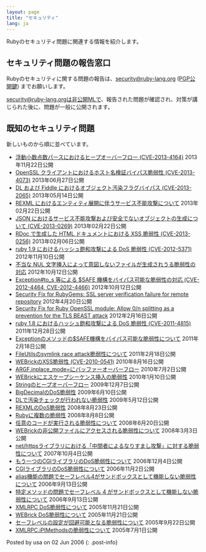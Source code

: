 ```yaml
---
layout: page
title: "セキュリティ"
lang: ja
---
```


Rubyのセキュリティ問題に関連する情報を紹介します。

## セキュリティ問題の報告窓口

Rubyのセキュリティに関する問題の報告は、[security@ruby-lang.org](mailto:security@ruby-lang.org)
([PGP公開鍵](/security.asc)) までお願いします。

security@ruby-lang.orgは非公開MLで、報告された問題が確認され、対策が講じられた後に、問題が一般に公開されます。

## 既知のセキュリティ問題

新しいものから順に並べています。

* [浮動小数点数パースにおけるヒープオーバーフロー (CVE-2013-4164)](/ja/news/2013/11/22/heap-overflow-in-floating-point-parsing-cve-2013-4164/)
  2013年11月22日公開
* [OpenSSL クライアントにおけるホスト名検証バイパス脆弱性
  (CVE-2013-4073)](/ja/news/2013/06/27/hostname-check-bypassing-vulnerability-in-openssl-client-cve-2013-4073/)
  2013年06月27日公開
* [DL および Fiddle におけるオブジェクト汚染フラグバイパス
  (CVE-2013-2065)](/ja/news/2013/05/14/taint-bypass-dl-fiddle-cve-2013-2065/) 2013年05月14日公開
* [REXML におけるエンティティ展開に伴うサービス不能攻撃について][1] 2013年02月22日公開
* [JSON におけるサービス不能攻撃および安全でないオブジェクトの生成について (CVE-2013-0269)][2]
  2013年02月22日公開
* [RDoc で生成した HTML ドキュメントにおける XSS 脆弱性 (CVE-2013-0256)][3] 2013年02月06日公開
* [ruby 1.9 におけるハッシュ飽和攻撃による DoS 脆弱性 (CVE-2012-5371)][4] 2012年11月10日公開
* [不当な NUL 文字挿入によって意図しないファイルが生成されうる脆弱性の対応][5] 2012年10月12日公開
* [Exception#to\_s 等による $SAFE 機構をバイパス可能な脆弱性の対応 (CVE-2012-4464,
  CVE-2012-4466)][6] 2012年10月12日公開
* [Security Fix for RubyGems: SSL server verification failure for remote
  repository][7] 2012年4月20日公開
* [Security Fix for Ruby OpenSSL module: Allow 0/n splitting as a
  prevention for the TLS BEAST attack][8] 2012年2月16日公開
* [ruby 1.8 におけるハッシュ飽和攻撃による DoS 脆弱性 (CVE-2011-4815)][9] 2011年12月28日公開
* [Exceptionのメソッドの$SAFE機構をバイパス可能な脆弱性について][10] 2011年2月18日公開
* [FileUtilsのsymlink race attack脆弱性について][11] 2011年2月18日公開
* [WEBrickのXSS脆弱性 (CVE-2010-0541)][12] 2010年8月16日公開
* [ARGF.inplace\_mode=にバッファーオーバーフロー][13] 2010年7月2日公開
* [WEBrickにエスケープシーケンス挿入の脆弱性](/ja/news/2010/01/10/webrick-escape-sequence-injection/)
  2010年1月10日公開
* [Stringのヒープオーバーフロー](/ja/news/2009/12/07/string/) 2009年12月7日公開
* [BigDecimalのDoS脆弱性](/ja/news/2009/06/10/dos-vulnerability-in-bigdecimal/)
  2009年6月10日公開
* [DLで汚染チェックが行われない脆弱性](/ja/news/2009/05/12/ruby-1-9-1-p129-released/)
  2009年5月12日公開
* [REXMLのDoS脆弱性](/ja/news/2008/08/23/dos-vulnerability-in-rexml/)
  2008年8月23日公開
* [Rubyに複数の脆弱性][14] 2008年8月8日公開
* [任意のコードが実行される脆弱性について](/ja/news/2008/06/20/arbitrary-code-execution-vulnerabilities)
  2008年6月20日公開
* [WEBrickの非公開ファイルにアクセスされる脆弱性について](/ja/news/2008/03/03/webrick-file-access-vulnerability/)
  2008年3月3日公開
* [net/httpsライブラリにおける「中間者によるなりすまし攻撃」に対する脆弱性について](/ja/news/2007/10/04/isecpartners-com-2007-006-rubyssl/)
  2007年10月4日公開
* [もう一つのCGIライブラリのDoS脆弱性について](/ja/news/2006/12/04/another-dos-vulnerability-in-cgi-library/)
  2006年12月4日公開
* [CGIライブラリのDoS脆弱性について](/ja/news/2006/11/02/CVE-2006-5467/) 2006年11月2日公開
* [alias機能の問題でセーフレベル4がサンドボックスとして機能しない脆弱性について](/ja/news/2006/09/13/JVN83768862/)
  2006年9月13日公開
* [特定メソッドの問題でセーフレベル 4
  がサンドボックスとして機能しない脆弱性について](/ja/news/2006/09/13/JVN13947696/)
  2006年9月13日公開
* [XMLRPC DoS脆弱性について](/ja/news/2005/11/22/20051122) 2005年11月21日公開
* [WEBrick DoS脆弱性について](/ja/news/2005/11/21/20051121) 2005年11月21日公開
* [セーフレベルの設定が回避可能となる脆弱性について](/ja/news/2005/09/22/20050922) 2005年9月22日公開
* [XMLRPC.iPIMethodsの脆弱性について](/ja/news/2005/07/01/20050701) 2005年7月1日公開

Posted by usa on 02 Jun 2006
{: .post-info}



[1]: /ja/news/2013/02/22/rexml-dos-2013-02-22/
[2]: /ja/news/2013/02/22/json-dos-cve-2013-0269/
[3]: /ja/news/2013/02/06/rdoc-xss-cve-2013-0256/
[4]: /ja/news/2012/11/09/ruby19-hashdos-cve-2012-5371/
[5]: /ja/news/2012/10/12/poisoned-NUL-byte-vulnerability/
[6]: /ja/news/2012/10/12/cve-2012-4464-cve-2012-4466/
[7]: /en/news/2012/04/20/ruby-1-9-3-p194-is-released/
[8]: /en/news/2012/02/16/security-fix-for-ruby-openssl-module-allow-0n-splitting-as-a-prevention-for-the-tls-beast-attack-/
[9]: /en/news/2011/12/28/denial-of-service-attack-was-found-for-rubys-hash-algorithm-cve-2011-4815/
[10]: /ja/news/2011/02/18/exception-methods-can-bypass-safe/
[11]: /ja/news/2011/02/18/fileutils-is-vulnerable-to-symlink-race-attacks/
[12]: /ja/news/2010/08/16/xss-in-webrick-cve-2010-0541/
[13]: /ja/news/2010/07/02/ruby-1-9-1-p429-is-released/
[14]: /ja/news/2008/08/08/multiple-vulnerabilities-in-ruby/

